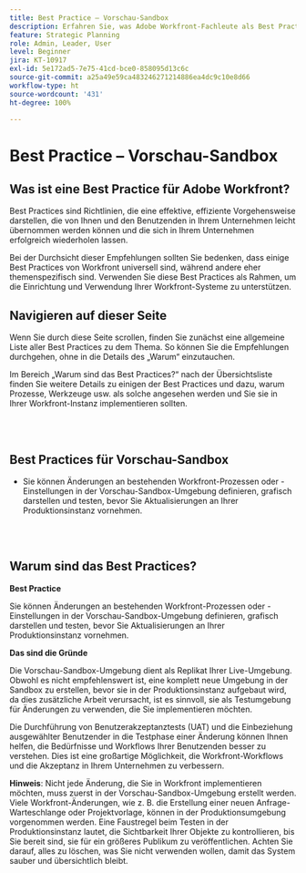 ```yaml
---
title: Best Practice – Vorschau-Sandbox
description: Erfahren Sie, was Adobe Workfront-Fachleute als Best Practices für das Einrichten, Verwalten und Verwenden der Vorschau-Sandbox-Umgebung für Workfront empfehlen.
feature: Strategic Planning
role: Admin, Leader, User
level: Beginner
jira: KT-10917
exl-id: 5e172ad5-7e75-41cd-bce0-858095d13c6c
source-git-commit: a25a49e59ca483246271214886ea4dc9c10e8d66
workflow-type: ht
source-wordcount: '431'
ht-degree: 100%

---
```


# Best Practice – Vorschau-Sandbox

## Was ist eine Best Practice für Adobe Workfront?

Best Practices sind Richtlinien, die eine effektive, effiziente Vorgehensweise darstellen, die von Ihnen und den Benutzenden in Ihrem Unternehmen leicht übernommen werden können und die sich in Ihrem Unternehmen erfolgreich wiederholen lassen.

Bei der Durchsicht dieser Empfehlungen sollten Sie bedenken, dass einige Best Practices von Workfront universell sind, während andere eher themenspezifisch sind. Verwenden Sie diese Best Practices als Rahmen, um die Einrichtung und Verwendung Ihrer Workfront-Systeme zu unterstützen.

## Navigieren auf dieser Seite

Wenn Sie durch diese Seite scrollen, finden Sie zunächst eine allgemeine Liste aller Best Practices zu dem Thema. So können Sie die Empfehlungen durchgehen, ohne in die Details des „Warum“ einzutauchen.

Im Bereich „Warum sind das Best Practices?“ nach der Übersichtsliste finden Sie weitere Details zu einigen der Best Practices und dazu, warum Prozesse, Werkzeuge usw. als solche angesehen werden und Sie sie in Ihrer Workfront-Instanz implementieren sollten.

</br>
</br>

## Best Practices für Vorschau-Sandbox

* Sie können Änderungen an bestehenden Workfront-Prozessen oder -Einstellungen in der Vorschau-Sandbox-Umgebung definieren, grafisch darstellen und testen, bevor Sie Aktualisierungen an Ihrer Produktionsinstanz vornehmen.

</br>
</br>

## Warum sind das Best Practices?

**Best Practice**

Sie können Änderungen an bestehenden Workfront-Prozessen oder -Einstellungen in der Vorschau-Sandbox-Umgebung definieren, grafisch darstellen und testen, bevor Sie Aktualisierungen an Ihrer Produktionsinstanz vornehmen.

**Das sind die Gründe**

Die Vorschau-Sandbox-Umgebung dient als Replikat Ihrer Live-Umgebung. Obwohl es nicht empfehlenswert ist, eine komplett neue Umgebung in der Sandbox zu erstellen, bevor sie in der Produktionsinstanz aufgebaut wird, da dies zusätzliche Arbeit verursacht, ist es sinnvoll, sie als Testumgebung für Änderungen zu verwenden, die Sie implementieren möchten.

Die Durchführung von Benutzerakzeptanztests (UAT) und die Einbeziehung ausgewählter Benutzender in die Testphase einer Änderung können Ihnen helfen, die Bedürfnisse und Workflows Ihrer Benutzenden besser zu verstehen. Dies ist eine großartige Möglichkeit, die Workfront-Workflows und die Akzeptanz in Ihrem Unternehmen zu verbessern.


**Hinweis**: Nicht jede Änderung, die Sie in Workfront implementieren möchten, muss zuerst in der Vorschau-Sandbox-Umgebung erstellt werden. Viele Workfront-Änderungen, wie z. B. die Erstellung einer neuen Anfrage-Warteschlange oder Projektvorlage, können in der Produktionsumgebung vorgenommen werden. Eine Faustregel beim Testen in der Produktionsinstanz lautet, die Sichtbarkeit Ihrer Objekte zu kontrollieren, bis Sie bereit sind, sie für ein größeres Publikum zu veröffentlichen. Achten Sie darauf, alles zu löschen, was Sie nicht verwenden wollen, damit das System sauber und übersichtlich bleibt.
